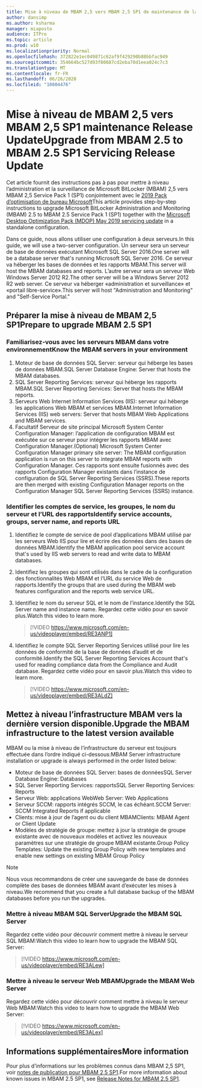 ```yaml
---
title: Mise à niveau de MBAM 2,5 vers MBAM 2,5 SP1 de maintenance de la mise à jour de maintenance
author: dansimp
ms.author: ksharma
manager: miaposto
audience: ITPro
ms.topic: article
ms.prod: w10
ms.localizationpriority: Normal
ms.openlocfilehash: 372822e1ec049871c62af9f429290b88bbfac949
ms.sourcegitcommit: 354664bc527d93f80687cd2eba70d1eea024c7c3
ms.translationtype: MT
ms.contentlocale: fr-FR
ms.lasthandoff: 06/26/2020
ms.locfileid: "10804476"
---
```

# <span data-ttu-id="05067-102">Mise à niveau de MBAM 2,5 vers MBAM 2,5 SP1 maintenance Release Update</span><span class="sxs-lookup"><span data-stu-id="05067-102">Upgrade from MBAM 2.5 to MBAM 2.5 SP1 Servicing Release Update</span></span>

<span data-ttu-id="05067-103">Cet article fournit des instructions pas à pas pour mettre à niveau l’administration et la surveillance de Microsoft BitLocker (MBAM) 2,5 vers MBAM 2,5 Service Pack 1 (SP1) conjointement avec le [2019 Pack d’optimisation de bureau Microsoft](https://support.microsoft.com/help/4505175/may-2019-servicing-release-for-microsoft-desktop-optimization-pack)</span><span class="sxs-lookup"><span data-stu-id="05067-103">This article provides step-by-step instructions to upgrade Microsoft BitLocker Administration and Monitoring (MBAM) 2.5 to MBAM 2.5 Service Pack 1 (SP1) together with the [Microsoft Desktop Optimization Pack (MDOP) May 2019 servicing update](https://support.microsoft.com/help/4505175/may-2019-servicing-release-for-microsoft-desktop-optimization-pack) in a standalone configuration.</span></span>

<span data-ttu-id="05067-104">Dans ce guide, nous allons utiliser une configuration à deux serveurs.</span><span class="sxs-lookup"><span data-stu-id="05067-104">In this guide, we will use a two-server configuration.</span></span> <span data-ttu-id="05067-105">Un serveur sera un serveur de base de données exécutant Microsoft SQL Server 2016.</span><span class="sxs-lookup"><span data-stu-id="05067-105">One server will be a database server that's running Microsoft SQL Server 2016.</span></span> <span data-ttu-id="05067-106">Ce serveur va héberger les bases de données et les rapports MBAM.</span><span class="sxs-lookup"><span data-stu-id="05067-106">This server will host the MBAM databases and reports.</span></span> <span data-ttu-id="05067-107">L’autre serveur sera un serveur Web Windows Server 2012 R2.</span><span class="sxs-lookup"><span data-stu-id="05067-107">The other server will be a Windows Server 2012 R2 web server.</span></span> <span data-ttu-id="05067-108">Ce serveur va héberger «administration et surveillance» et «portail libre-service».</span><span class="sxs-lookup"><span data-stu-id="05067-108">This server will host "Administration and Monitoring" and "Self-Service Portal."</span></span>

## <span data-ttu-id="05067-109">Préparer la mise à niveau de MBAM 2,5 SP1</span><span class="sxs-lookup"><span data-stu-id="05067-109">Prepare to upgrade MBAM 2.5 SP1</span></span>

### <span data-ttu-id="05067-110">Familiarisez-vous avec les serveurs MBAM dans votre environnement</span><span class="sxs-lookup"><span data-stu-id="05067-110">Know the MBAM servers in your environment</span></span>

1. <span data-ttu-id="05067-111">Moteur de base de données SQL Server: serveur qui héberge les bases de données MBAM.</span><span class="sxs-lookup"><span data-stu-id="05067-111">SQL Server Database Engine: Server that hosts the MBAM databases.</span></span>
2. <span data-ttu-id="05067-112">SQL Server Reporting Services: serveur qui héberge les rapports MBAM.</span><span class="sxs-lookup"><span data-stu-id="05067-112">SQL Server Reporting Services: Server that hosts the MBAM reports.</span></span>
3. <span data-ttu-id="05067-113">Serveurs Web Internet Information Services (IIS): serveur qui héberge les applications Web MBAM et services MBAM.</span><span class="sxs-lookup"><span data-stu-id="05067-113">Internet Information Services (IIS) web servers: Server that hosts MBAM Web Applications and MBAM services.</span></span>
4. <span data-ttu-id="05067-114">Facultatif Serveur de site principal Microsoft System Center Configuration Manager: l’application de configuration MBAM est exécutée sur ce serveur pour intégrer les rapports MBAM avec Configuration Manager.</span><span class="sxs-lookup"><span data-stu-id="05067-114">(Optional) Microsoft System Center Configuration Manager primary site server: The MBAM configuration application is run on this server to integrate MBAM reports with Configuration Manager.</span></span> <span data-ttu-id="05067-115">Ces rapports sont ensuite fusionnés avec des rapports Configuration Manager existants dans l’instance de configuration de SQL Server Reporting Services (SSRS).</span><span class="sxs-lookup"><span data-stu-id="05067-115">These reports are then merged with existing Configuration Manager reports on the Configuration Manager SQL Server Reporting Services (SSRS) instance.</span></span>

### <span data-ttu-id="05067-116">Identifier les comptes de service, les groupes, le nom du serveur et l’URL des rapports</span><span class="sxs-lookup"><span data-stu-id="05067-116">Identify service accounts, groups, server name, and reports URL</span></span>

1. <span data-ttu-id="05067-117">Identifiez le compte de service de pool d’applications MBAM utilisé par les serveurs Web IIS pour lire et écrire des données dans des bases de données MBAM.</span><span class="sxs-lookup"><span data-stu-id="05067-117">Identify the MBAM application pool service account that's used by IIS web servers to read and write data to MBAM databases.</span></span>
2. <span data-ttu-id="05067-118">Identifiez les groupes qui sont utilisés dans le cadre de la configuration des fonctionnalités Web MBAM et l’URL du service Web de rapports.</span><span class="sxs-lookup"><span data-stu-id="05067-118">Identify the groups that are used during the MBAM web features configuration and the reports web service URL.</span></span>
3. <span data-ttu-id="05067-119">Identifiez le nom du serveur SQL et le nom de l’instance.</span><span class="sxs-lookup"><span data-stu-id="05067-119">Identify the SQL Server name and instance name.</span></span> <span data-ttu-id="05067-120">Regardez cette vidéo pour en savoir plus.</span><span class="sxs-lookup"><span data-stu-id="05067-120">Watch this video to learn more.</span></span>

    > [!VIDEO https://www.microsoft.com/en-us/videoplayer/embed/RE3ANP1]

4. <span data-ttu-id="05067-121">Identifiez le compte SQL Server Reporting Services utilisé pour lire les données de conformité de la base de données d’audit et de conformité.</span><span class="sxs-lookup"><span data-stu-id="05067-121">Identify the SQL Server Reporting Services Account that's used for reading compliance data from the Compliance and Audit database.</span></span> <span data-ttu-id="05067-122">Regardez cette vidéo pour en savoir plus.</span><span class="sxs-lookup"><span data-stu-id="05067-122">Watch this video to learn more.</span></span>

    > [!VIDEO https://www.microsoft.com/en-us/videoplayer/embed/RE3ALdZ]

## <span data-ttu-id="05067-123">Mettez à niveau l’infrastructure MBAM vers la dernière version disponible.</span><span class="sxs-lookup"><span data-stu-id="05067-123">Upgrade the MBAM infrastructure to the latest version available</span></span>

<span data-ttu-id="05067-124">MBAM ou la mise à niveau de l’infrastructure du serveur est toujours effectuée dans l’ordre indiqué ci-dessous:</span><span class="sxs-lookup"><span data-stu-id="05067-124">MBAM Server infrastructure installation or upgrade is always performed in the order listed below:</span></span>

- <span data-ttu-id="05067-125">Moteur de base de données SQL Server: bases de données</span><span class="sxs-lookup"><span data-stu-id="05067-125">SQL Server Database Engine: Databases</span></span>
- <span data-ttu-id="05067-126">SQL Server Reporting Services: rapports</span><span class="sxs-lookup"><span data-stu-id="05067-126">SQL Server Reporting Services: Reports</span></span>
- <span data-ttu-id="05067-127">Serveur Web: applications Web</span><span class="sxs-lookup"><span data-stu-id="05067-127">Web Server: Web Applications</span></span>
- <span data-ttu-id="05067-128">Serveur SCCM: rapports intégrés SCCM, le cas échéant.</span><span class="sxs-lookup"><span data-stu-id="05067-128">SCCM Server: SCCM Integrated Reports if applicable</span></span>
- <span data-ttu-id="05067-129">Clients: mise à jour de l’agent ou du client MBAM</span><span class="sxs-lookup"><span data-stu-id="05067-129">Clients: MBAM Agent or Client Update</span></span>
- <span data-ttu-id="05067-130">Modèles de stratégie de groupe: mettez à jour la stratégie de groupe existante avec de nouveaux modèles et activez les nouveaux paramètres sur une stratégie de groupe MBAM existante.</span><span class="sxs-lookup"><span data-stu-id="05067-130">Group Policy Templates: Update the existing Group Policy with new templates and enable new settings on existing MBAM Group Policy</span></span>

> [!NOTE]
> <span data-ttu-id="05067-131">Nous vous recommandons de créer une sauvegarde de base de données complète des bases de données MBAM avant d’exécuter les mises à niveau.</span><span class="sxs-lookup"><span data-stu-id="05067-131">We recommend that you create a full database backup of the MBAM databases before you run the upgrades.</span></span>

### <span data-ttu-id="05067-132">Mettre à niveau MBAM SQL Server</span><span class="sxs-lookup"><span data-stu-id="05067-132">Upgrade the MBAM SQL Server</span></span>

<span data-ttu-id="05067-133">Regardez cette vidéo pour découvrir comment mettre à niveau le serveur SQL MBAM:</span><span class="sxs-lookup"><span data-stu-id="05067-133">Watch this video to learn how to upgrade the MBAM SQL Server:</span></span>

   > [!VIDEO https://www.microsoft.com/en-us/videoplayer/embed/RE3ALew]

### <span data-ttu-id="05067-134">Mettre à niveau le serveur Web MBAM</span><span class="sxs-lookup"><span data-stu-id="05067-134">Upgrade the MBAM Web Server</span></span>

<span data-ttu-id="05067-135">Regardez cette vidéo pour découvrir comment mettre à niveau le serveur Web MBAM:</span><span class="sxs-lookup"><span data-stu-id="05067-135">Watch this video to learn how to upgrade the MBAM Web Server:</span></span>

   > [!VIDEO https://www.microsoft.com/en-us/videoplayer/embed/RE3ALex]

## <span data-ttu-id="05067-136">Informations supplémentaires</span><span class="sxs-lookup"><span data-stu-id="05067-136">More information</span></span>

<span data-ttu-id="05067-137">Pour plus d’informations sur les problèmes connus dans MBAM 2,5 SP1, voir [notes de publication pour MBAM 2,5 SP1](https://docs.microsoft.com/microsoft-desktop-optimization-pack/mbam-v25/release-notes-for-mbam-25-sp1).</span><span class="sxs-lookup"><span data-stu-id="05067-137">For more information about known issues in MBAM 2.5 SP1, see [Release Notes for MBAM 2.5 SP1](https://docs.microsoft.com/microsoft-desktop-optimization-pack/mbam-v25/release-notes-for-mbam-25-sp1).</span></span>
